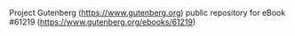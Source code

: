 Project Gutenberg (https://www.gutenberg.org) public repository for
eBook #61219 (https://www.gutenberg.org/ebooks/61219)
